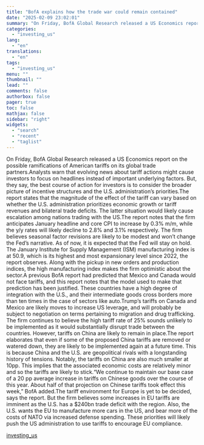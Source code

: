 ```yaml
---
title: "BofA explains how the trade war could remain contained"
date: "2025-02-09 23:02:01"
summary: "On Friday, BofA Global Research released a US Economics report on the possible ramifications of American tariffs on its global trade partners.Analysts warn that evolving news about tariff actions might cause investors to focus on headlines instead of important underlying factors. But, they say, the best course of action for..."
categories:
  - "investing_us"
lang:
  - "en"
translations:
  - "en"
tags:
  - "investing_us"
menu: ""
thumbnail: ""
lead: ""
comments: false
authorbox: false
pager: true
toc: false
mathjax: false
sidebar: "right"
widgets:
  - "search"
  - "recent"
  - "taglist"
---
```


On Friday, BofA Global Research released a US Economics report on the possible ramifications of American tariffs on its global trade partners.Analysts warn that evolving news about tariff actions might cause investors to focus on headlines instead of important underlying factors. But, they say, the best course of action for investors is to consider the broader picture of incentive structures and the U.S. administration’s priorities.The report states that the magnitude of the effect of the tariff can vary based on whether the U.S. administration prioritizes economic growth or tariff revenues and bilateral trade deficits. The latter situation would likely cause escalation among nations trading with the US.The report notes that the firm anticipates January headline and core CPI to increase by 0.3% m/m, while the y/y rates will likely decline to 2.8% and 3.1% respectively. The firm believes seasonal factor revisions are likely to be modest and won’t change the Fed’s narrative. As of now, it is expected that the Fed will stay on hold. The January Institute for Supply Management (ISM) manufacturing index is at 50.9, which is its highest and most expansionary level since 2022, the report observes. Along with the pickup in new orders and production indices, the high manufacturing index makes the firm optimistic about the sector.A previous BofA report had predicted that Mexico and Canada would not face tariffs, and this report notes that the model used to make that prediction has been justified. These countries have a high degree of integration with the U.S., and their intermediate goods cross borders more than ten times in the case of sectors like auto.Trump’s tariffs on Canada and Mexico are likely moves to increase US leverage, and will probably be subject to negotiation on terms pertaining to migration and drug trafficking. The firm continues to believe the high tariff rate of 25% sounds unlikely to be implemented as it would substantially disrupt trade between the countries. However, tariffs on China are likely to remain in place.The report elaborates that even if some of the proposed China tariffs are removed or watered down, they are likely to be implemented again at a future time. This is because China and the U.S. are geopolitical rivals with a longstanding history of tensions. Notably, the tariffs on China are also much smaller at 10pp. This implies that the associated economic costs are relatively minor and so the tariffs are likely to stick.“We continue to maintain our base case of a 20 pp average increase in tariffs on Chinese goods over the course of this year. About half of that projection on Chinese tariffs took effect this week,” BofA added.The tariff environment for Europe is yet to be decided, says the report. But the firm believes some increases in EU tariffs are imminent as the U.S. has a $240bn trade deficit with the region. Also, the U.S. wants the EU to manufacture more cars in the US, and bear more of the costs of NATO via increased defense spending. These priorities will likely push the US administration to use tariffs to encourage EU compliance.

[investing_us](https://www.investing.com/news/pro/bofa-explains-how-the-trade-war-could-remain-contained-432SI-3857888)
